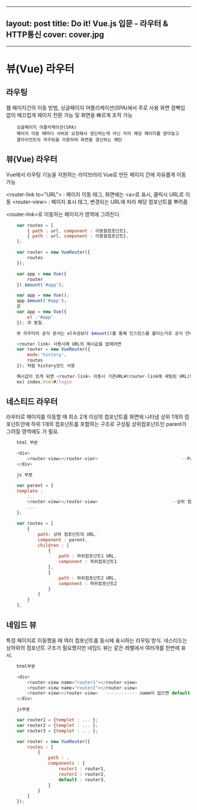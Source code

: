 
---
layout: post
title: Do it! Vue.js 입문 - 라우터 & HTTP통신
cover: cover.jpg
---

* * *


# 뷰(Vue) 라우터


## 라우팅

웹 페이지간의 이동 방법, 싱글페이지 어플리케이션(SPA)에서 주로 사용
화면 깜빡임 없이 매끄럽게 페이지 전환 가능 및 화면을 빠르게 조작 가능

```
    싱글페이지 어플리케이션(SPA)
    페이지 이동 때마다 서버로 요청해서 갱신하는게 아닌 미리 해당 페이지를 받아놓고 
    클라이언트의 라우팅을 이용하여 화면을 갱신하는 패턴
```

## 뷰(Vue) 라우터

Vue에서 라우팅 기능을 지원하는 라이브러리
Vue로 만든 페이지 간에 자유롭게 이동 가능

\<router-link to="URL"> : 페이지 이동 태그, 화면에는 <a\>로 표시, 클릭시 URL로 이동
\<router-view>          : 페이지 표시 태그, 변경되는 URL에 따라 해당 컴포넌트를 뿌려줌

\<router-link>로 이동하는 페이지가 <router-view> 영역에 그려진다.

```js
    var routes = [
        { path : url, component : 이동할컴포넌트},
        { path : url, component : 이동할컴포넌트},
    ];

    var router = new VueRouter({
        routes
    });

    var app = new Vue({
        router
    }).$mount('#app');

```

```js
    var app = new Vue();
    app.$mount('#app');
    은 
    var app = new Vue({
        el :'#app'
    }); 과 동일.

    뷰 라우터의 공식 문서는 el속성보다 $mount()를 통해 인스턴스를 붙이는거로 공식 안내
```

```js
    <router-link> 사용시에 URL의 해시값을 없애려면
    var router = new VueRouter({
        mode:'history',
        routes
    }); 처럼 history모드 사용

    해시값이 있게 되면 <router-link> 이동시 기존URL#(router-link에 세팅된 URL)의 구조로 나옴
    ex) index.html#/login
```
           
## 네스티드 라우터

라우터로 페이지를 이동할 때 최소 2개 이상의 컴포넌트를 화면에 나타냄
상위 1개의 컴포넌트안에 하위 1개의 컴포넌트를 포함하는 구조로 구성됨
상위컴포넌트인 parent가 그려질 영역에도 <router-view>가 필요.

```js
    html 부분

    <div>
        <router-view></router-vier>                                --Parent가 뿌려질 영역
    </div>

    js 부분

    var parent = {
    template : 
        ...
        <router-view></router-view>                            --상위 컴포넌트에 하위 컴포넌트가 뿌려질 영역 정의
        ...
    };

    var routes = [
        {
            path: 상위 컴포넌트의 URL,
            component : parent,
            children : [
                {
                    path : 하위컴포넌트1 URL,
                    component : 하위컴포넌트1
                },
                {
                    path : 하위컴포넌트2 URL,
                    component : 하위컴포넌트2
                }                      
            ]
        }
    ];

```


## 네임드 뷰

특정 페이지로 이동했을 때 여러 컴포넌트를 동시에 표시하는 라우팅 방식.
네스티드는 상하위의 컴포넌트 구조가 필요했지만 네임드 뷰는 같은 레벨에서 여러개를 한번에 표시.

```js
    html부분

    <div>
        <router-view name="router1"></router-view>
        <router-view name="router2"></router-view>
        <router-view></router-view>   ------------ name이 없으면 default
    </div>

    js부분

    var router1 = {templet : ... };
    var router2 = {templet : ... };
    var router3 = {templet : ... };

    var router = new VueRouter({
        routes : [
            {
                path : ,
                components : {
                    router1 : router1,
                    router2 : router2,
                    default : router3,
                }
            }
        ]
    });
```